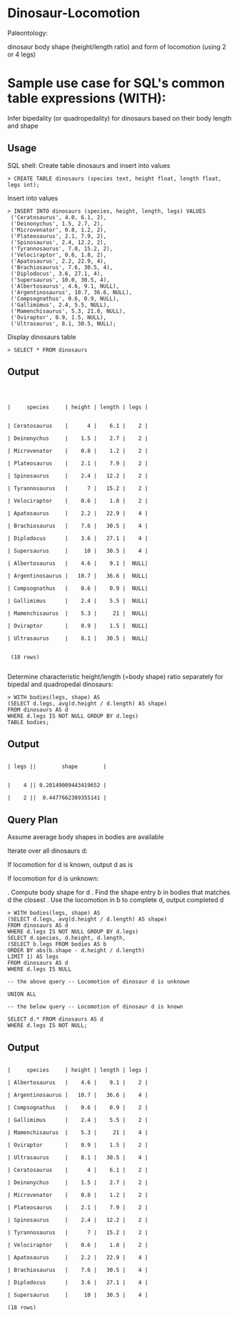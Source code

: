 # Dinosaur-Locomotion

Paleontology:

dinosaur body shape (height/length ratio) and form of locomotion (using 2 or 4 legs)

# Sample use case for SQL's common table expressions (WITH):

Infer bipedality (or quadropedality) for dinosaurs based on their body length and shape

## Usage

SQL shell:
Create table dinosaurs and insert into values

```
> CREATE TABLE dinosaurs (species text, height float, length float, legs int);
```

Insert into values

```
> INSERT INTO dinosaurs (species, height, length, legs) VALUES
 ('Ceratosaurus', 4.0, 6.1, 2),
 ('Deinonychus', 1.5, 2.7, 2),
 ('Microvenator', 0.8, 1.2, 2),
 ('Plateosaurus', 2.1, 7.9, 2),
 ('Spinosaurus', 2.4, 12.2, 2),
 ('Tyrannosaurus', 7.0, 15.2, 2),
 ('Velociraptor', 0.6, 1.8, 2),
 ('Apatosaurus', 2.2, 22.9, 4),
 ('Brachiosaurus', 7.6, 30.5, 4),
 ('Diplodocus', 3.6, 27.1, 4),
 ('Supersaurus', 10.0, 30.5, 4),
 ('Albertosaurus', 4.6, 9.1, NULL),
 ('Argentinosaurus', 10.7, 36.6, NULL),
 ('Compsognathus', 0.6, 0.9, NULL),
 ('Gallimimus', 2.4, 5.5, NULL),
 ('Mamenchisaurus', 5.3, 21.0, NULL),
 ('Oviraptor', 0.9, 1.5, NULL),
 ('Ultrasaurus', 8.1, 30.5, NULL);
```

Display dinosaurs table

```
> SELECT * FROM dinosaurs
```

## Output
```

 
 
|     species     | height | length | legs |


| Ceratosaurus    |      4 |    6.1 |    2 |

| Deinonychus     |    1.5 |    2.7 |    2 |

| Microvenator    |    0.8 |    1.2 |    2 |

| Plateosaurus    |    2.1 |    7.9 |    2 |

| Spinosaurus     |    2.4 |   12.2 |    2 |

| Tyrannosaurus   |      7 |   15.2 |    2 |

| Velociraptor    |    0.6 |    1.8 |    2 |

| Apatosaurus     |    2.2 |   22.9 |    4 |

| Brachiosaurus   |    7.6 |   30.5 |    4 |

| Diplodocus      |    3.6 |   27.1 |    4 |

| Supersaurus     |     10 |   30.5 |    4 |

| Albertosaurus   |    4.6 |    9.1 |  NULL|

| Argentinosaurus |   10.7 |   36.6 |  NULL| 

| Compsognathus   |    0.6 |    0.9 |  NULL|

| Gallimimus      |    2.4 |    5.5 |  NULL|

| Mamenchisaurus  |    5.3 |     21 |  NULL|

| Oviraptor       |    0.9 |    1.5 |  NULL|

| Ultrasaurus     |    8.1 |   30.5 |  NULL|
 
 
 (18 rows)
 
 ```


Determine characteristic height/length  (=body shape) ratio 
separately for bipedal and quadropedal dinosaurs:

```
> WITH bodies(legs, shape) AS 
(SELECT d.legs, avg(d.height / d.length) AS shape) 
FROM dinosaurs AS d 
WHERE d.legs IS NOT NULL GROUP BY d.legs) 
TABLE bodies;
```

##  Output

```

| legs ||        shape        |
 
 
|    4 || 0.20149009443419652 |

|    2 ||  0.4477662389355141 |

```

## Query Plan

Assume average body shapes in bodies are available

Iterate over all dinosaurs d:

If locomotion for d is known, output d as is

If locomotion for d is unknown:

. Compute body shape for d
. Find the shape entry b in bodies that matches d the closest
. Use the locomotion in b to complete d, output completed d

```
> WITH bodies(legs, shape) AS 
(SELECT d.legs, avg(d.height / d.length) AS shape) 
FROM dinosaurs AS d 
WHERE d.legs IS NOT NULL GROUP BY d.legs) 
SELECT d.species, d.height, d.length,
(SELECT b.legs FROM bodies AS b 
ORDER BY abs(b.shape - d.height / d.length) 
LIMIT 1) AS legs
FROM dinosaurs AS d 
WHERE d.legs IS NULL

-- the above query -- Locomotion of dinosaur d is unknown

UNION ALL

-- the below query -- Locomotion of dinosaur d is known

SELECT d.* FROM dinosaurs AS d 
WHERE d.legs IS NOT NULL;
```

## Output

```

|     species     | height | length | legs |

| Albertosaurus   |    4.6 |    9.1 |    2 |

| Argentinosaurus |   10.7 |   36.6 |    4 |

| Compsognathus   |    0.6 |    0.9 |    2 |

| Gallimimus      |    2.4 |    5.5 |    2 |

| Mamenchisaurus  |    5.3 |     21 |    4 |

| Oviraptor       |    0.9 |    1.5 |    2 |

| Ultrasaurus     |    8.1 |   30.5 |    4 |

| Ceratosaurus    |      4 |    6.1 |    2 |

| Deinonychus     |    1.5 |    2.7 |    2 |

| Microvenator    |    0.8 |    1.2 |    2 |

| Plateosaurus    |    2.1 |    7.9 |    2 |

| Spinosaurus     |    2.4 |   12.2 |    2 |

| Tyrannosaurus   |      7 |   15.2 |    2 |

| Velociraptor    |    0.6 |    1.8 |    2 |

| Apatosaurus     |    2.2 |   22.9 |    4 |

| Brachiosaurus   |    7.6 |   30.5 |    4 |

| Diplodocus      |    3.6 |   27.1 |    4 |

| Supersaurus     |     10 |   30.5 |    4 |

(18 rows)

```
